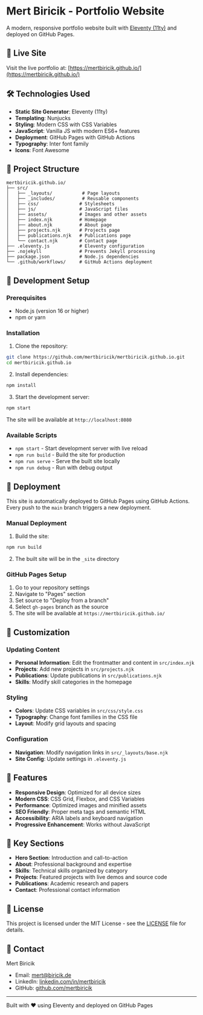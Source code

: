 # Mert Biricik - Portfolio Website

A modern, responsive portfolio website built with [Eleventy (11ty)](https://www.11ty.dev/) and deployed on GitHub Pages.

## 🚀 Live Site

Visit the live portfolio at: [https://mertbiricik.github.io/](https://mertbiricik.github.io/)

## 🛠️ Technologies Used

- **Static Site Generator**: Eleventy (11ty)
- **Templating**: Nunjucks
- **Styling**: Modern CSS with CSS Variables
- **JavaScript**: Vanilla JS with modern ES6+ features
- **Deployment**: GitHub Pages with GitHub Actions
- **Typography**: Inter font family
- **Icons**: Font Awesome

## 📁 Project Structure

```
mertbiricik.github.io/
├── src/
│   ├── _layouts/           # Page layouts
│   ├── _includes/          # Reusable components
│   ├── css/               # Stylesheets
│   ├── js/                # JavaScript files
│   ├── assets/            # Images and other assets
│   ├── index.njk          # Homepage
│   ├── about.njk          # About page
│   ├── projects.njk       # Projects page
│   ├── publications.njk   # Publications page
│   └── contact.njk        # Contact page
├── .eleventy.js           # Eleventy configuration
├── .nojekyll              # Prevents Jekyll processing
├── package.json           # Node.js dependencies
└── .github/workflows/     # GitHub Actions deployment
```

## 🔧 Development Setup

### Prerequisites

- Node.js (version 16 or higher)
- npm or yarn

### Installation

1. Clone the repository:
```bash
git clone https://github.com/mertbiricik/mertbiricik.github.io.git
cd mertbiricik.github.io
```

2. Install dependencies:
```bash
npm install
```

3. Start the development server:
```bash
npm start
```

The site will be available at `http://localhost:8080`

### Available Scripts

- `npm start` - Start development server with live reload
- `npm run build` - Build the site for production
- `npm run serve` - Serve the built site locally
- `npm run debug` - Run with debug output

## 🚀 Deployment

This site is automatically deployed to GitHub Pages using GitHub Actions. Every push to the `main` branch triggers a new deployment.

### Manual Deployment

1. Build the site:
```bash
npm run build
```

2. The built site will be in the `_site` directory

### GitHub Pages Setup

1. Go to your repository settings
2. Navigate to "Pages" section
3. Set source to "Deploy from a branch"
4. Select `gh-pages` branch as the source
5. The site will be available at `https://mertbiricik.github.io/`

## 🎨 Customization

### Updating Content

- **Personal Information**: Edit the frontmatter and content in `src/index.njk`
- **Projects**: Add new projects in `src/projects.njk`
- **Publications**: Update publications in `src/publications.njk`
- **Skills**: Modify skill categories in the homepage

### Styling

- **Colors**: Update CSS variables in `src/css/style.css`
- **Typography**: Change font families in the CSS file
- **Layout**: Modify grid layouts and spacing

### Configuration

- **Navigation**: Modify navigation links in `src/_layouts/base.njk`
- **Site Config**: Update settings in `.eleventy.js`

## 📱 Features

- **Responsive Design**: Optimized for all device sizes
- **Modern CSS**: CSS Grid, Flexbox, and CSS Variables
- **Performance**: Optimized images and minified assets
- **SEO Friendly**: Proper meta tags and semantic HTML
- **Accessibility**: ARIA labels and keyboard navigation
- **Progressive Enhancement**: Works without JavaScript

## 🔗 Key Sections

- **Hero Section**: Introduction and call-to-action
- **About**: Professional background and expertise
- **Skills**: Technical skills organized by category
- **Projects**: Featured projects with live demos and source code
- **Publications**: Academic research and papers
- **Contact**: Professional contact information

## 📄 License

This project is licensed under the MIT License - see the [LICENSE](LICENSE) file for details.

## 📧 Contact

Mert Biricik
- Email: mert@biricik.de
- LinkedIn: [linkedin.com/in/mertbiricik](https://linkedin.com/in/mertbiricik)
- GitHub: [github.com/mertbiricik](https://github.com/mertbiricik)

---

Built with ❤️ using Eleventy and deployed on GitHub Pages 